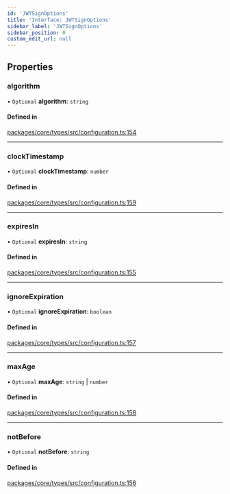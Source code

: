 ```yaml
---
id: 'JWTSignOptions'
title: 'Interface: JWTSignOptions'
sidebar_label: 'JWTSignOptions'
sidebar_position: 0
custom_edit_url: null
---
```


## Properties

### algorithm

• `Optional` **algorithm**: `string`

#### Defined in

[packages/core/types/src/configuration.ts:154](https://github.com/verdaccio/verdaccio/blob/10057a4ff/packages/core/types/src/configuration.ts#L154)

---

### clockTimestamp

• `Optional` **clockTimestamp**: `number`

#### Defined in

[packages/core/types/src/configuration.ts:159](https://github.com/verdaccio/verdaccio/blob/10057a4ff/packages/core/types/src/configuration.ts#L159)

---

### expiresIn

• `Optional` **expiresIn**: `string`

#### Defined in

[packages/core/types/src/configuration.ts:155](https://github.com/verdaccio/verdaccio/blob/10057a4ff/packages/core/types/src/configuration.ts#L155)

---

### ignoreExpiration

• `Optional` **ignoreExpiration**: `boolean`

#### Defined in

[packages/core/types/src/configuration.ts:157](https://github.com/verdaccio/verdaccio/blob/10057a4ff/packages/core/types/src/configuration.ts#L157)

---

### maxAge

• `Optional` **maxAge**: `string` \| `number`

#### Defined in

[packages/core/types/src/configuration.ts:158](https://github.com/verdaccio/verdaccio/blob/10057a4ff/packages/core/types/src/configuration.ts#L158)

---

### notBefore

• `Optional` **notBefore**: `string`

#### Defined in

[packages/core/types/src/configuration.ts:156](https://github.com/verdaccio/verdaccio/blob/10057a4ff/packages/core/types/src/configuration.ts#L156)
